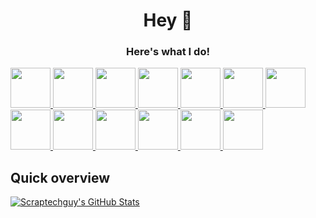 <h1 align="center">Hey 👋</h1>

<h3 align="center">Here's what I do!</h3>

<a href="https://developer.apple.com/swift/"> <img src="https://qph.fs.quoracdn.net/main-qimg-fbace2c64a40052158f2095e1c653213" height="64"> </a>
<a href="https://developer.apple.com/swift-playgrounds/"> <img src="https://developer.apple.com/assets/elements/icons/swift-playgrounds/swift-playgrounds-96x96_2x.png" height="64"> </a>
<a href="https://developer.apple.com/xcode/swiftui/"> <img src="https://camo.githubusercontent.com/471c6ba43f0f163be29c1b5ae7ba46b4849cc2f075bc0a73b901af14b4524624/68747470733a2f2f646576656c6f7065722e6170706c652e636f6d2f6173736574732f656c656d656e74732f69636f6e732f737769667475692f737769667475692d39367839365f32782e706e67" height="64"> </a>
<a href="https://www.apple.com/app-store/"> <img src="https://upload.wikimedia.org/wikipedia/commons/6/67/App_Store_%28iOS%29.svg" height="64"> </a>
<a href="https://appstoreconnect.apple.com/login"> <img src="https://developer.apple.com/assets/elements/icons/asc-outline/asc-outline-128x128_2x.png" height="64"> </a>
<a href="https://developer.apple.com/xcode/"> <img src="https://is2-ssl.mzstatic.com/image/thumb/Purple126/v4/24/0e/2d/240e2d5d-6aef-cecd-fed8-05223333f8af/Xcode-85-220-0-4-2x.png/1200x630bb.png" height="64"> </a>
<a href="https://testflight.apple.com"> <img src="https://developer.apple.com/assets/elements/icons/testflight/testflight-64x64_2x.png" height="64"> </a>
<a href="https://azure.microsoft.com/en-us/"> <img src="https://upload.wikimedia.org/wikipedia/commons/thumb/f/fa/Microsoft_Azure.svg/1200px-Microsoft_Azure.svg.png" height="64"> </a>
<a href="https://www.python.org"> <img src="https://upload.wikimedia.org/wikipedia/commons/thumb/c/c3/Python-logo-notext.svg/1200px-Python-logo-notext.svg.png" height="64"> </a>
<a href="https://www.tensorflow.org"> <img src="https://upload.wikimedia.org/wikipedia/commons/thumb/2/2d/Tensorflow_logo.svg/1200px-Tensorflow_logo.svg.png" height="64"> </a>
<a href="https://tug.org"> <img src="https://upload.wikimedia.org/wikipedia/commons/thumb/6/68/TeX_logo.svg/1200px-TeX_logo.svg.png" height="64"> </a>
<a href="https://github.com"> <img src="https://upload.wikimedia.org/wikipedia/commons/thumb/9/91/Octicons-mark-github.svg/2048px-Octicons-mark-github.svg.png" height="64"> </a>
<a href="https://desktop.github.com"> <img src="https://cdn.jim-nielsen.com/macos/512/github-desktop-2021-05-20.png" height="64"> </a>

## Quick overview

[![Scraptechguy's GitHub Stats](https://github-readme-stats.vercel.app/api?username=scraptechguy&show_icons=true&theme=radical&include_all_commits=true&count_private=true)](https://github.com/anuraghazra/github-readme-stats)
